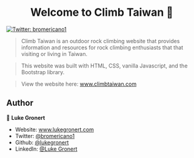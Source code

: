 <h1 align="center">Welcome to Climb Taiwan 👋</h1>
<p>
  <a href="https://twitter.com/bromericano1" target="_blank">
    <img alt="Twitter: bromericano1" src="https://img.shields.io/twitter/follow/bromericano1.svg?style=social" />
  </a>
</p>

> Climb Taiwan is an outdoor rock climbing website that provides information and resources for rock climbing enthusiasts that that visiting or living in Taiwan.

> This website was built with HTML, CSS, vanilla Javascript, and the Bootstrap library.

> View the website here: www.climbtaiwan.com

## Author

👤 **Luke Gronert**

* Website: www.lukegronert.com
* Twitter: [@bromericano1](https://twitter.com/bromericano1)
* Github: [@lukegronert](https://github.com/lukegronert)
* LinkedIn: [@Luke Gronert](https://linkedin.com/in/lukegronert)
